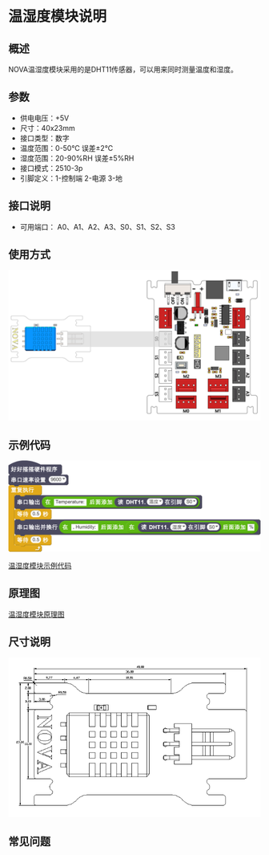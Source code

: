 # 温湿度模块说明

## 概述
NOVA温湿度模块采用的是DHT11传感器，可以用来同时测量温度和湿度。

## 参数
- 供电电压：+5V
- 尺寸：40x23mm
- 接口类型：数字
- 温度范围：0-50℃ 误差±2℃
- 湿度范围：20-90%RH 误差±5%RH
- 接口模式：2510-3p
- 引脚定义：1-控制端 2-电源 3-地

## 接口说明
- 可用端口： A0、A1、A2、A3、S0、S1、S2、S3

## 使用方式
![](./images/63.png)

## 示例代码
![](./images/64.png)

[温湿度模块示例代码](http://www.haohaodada.com/show.php?id=950150)

## 原理图
[温湿度模块原理图](https://github.com/Haohaodada-official/haohaodada-docs/blob/master/%E5%8E%9F%E7%90%86%E5%9B%BE/%E6%B8%A9%E6%B9%BF%E5%BA%A6%E6%A8%A1%E5%9D%97.pdf)

## 尺寸说明
![](./images/133.png)

## 常见问题

